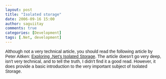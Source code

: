 ```yaml
---
layout: post
title: "Isolated storage"
date: 2006-09-16 15:00
author: saguiitay
comments: true
categories: [Development]
tags: [.Net, development]
---
```

<span style="font-family:arial;">Although not a very technical article, you should read the following article by Peter Aitken: </span>[<span style="font-family:arial;">Exploring .Net's Isolated Storage</span>](http://www.devsource.com/article2/0,1895,2002924,00.asp)<span style="font-family:arial;">. The article doesn't go very deep, isn't very technical, and to tell the truth, I didn't find it a good read. However, it does provide a basic introduction to the very important subject of Isolated Storage.</span>


